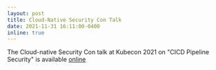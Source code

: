 ```yaml
---
layout: post
title: Cloud-Native Security Con Talk
date: 2021-11-31 16:11:00-0400
inline: true
---
```


The Cloud-native Security Con talk at Kubecon 2021 on "CICD Pipeline Security" is available <a href="https://www.youtube.com/watch?v=cshICut7apQ">online</a>

